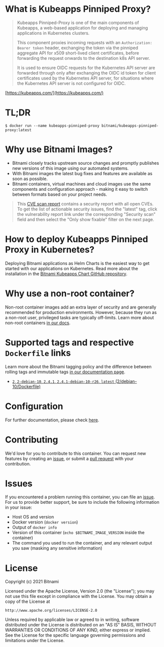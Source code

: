 # What is Kubeapps Pinniped Proxy?

> Kubeapps Pinniped-Proxy is one of the main components of Kubeapps, a web-based application for deploying and managing applications in Kubernetes clusters.
>
> This component proxies incoming requests with an `Authorization: Bearer token` header, exchanging the token via the pinniped aggregate API for x509 short-lived client certificates, before forwarding the request onwards to the destination k8s API server.
>
> It is used to ensure OIDC requests for the Kubernetes API server are forwarded through only after exchanging the OIDC id token for client certificates used by the Kubernetes API server, for situations where the Kubernetes API server is not configured for OIDC.

[https://kubeapps.com/](https://kubeapps.com/)

# TL;DR

```console
$ docker run --name kubeapps-pinniped-proxy bitnami/kubeapps-pinniped-proxy:latest
```

# Why use Bitnami Images?

* Bitnami closely tracks upstream source changes and promptly publishes new versions of this image using our automated systems.
* With Bitnami images the latest bug fixes and features are available as soon as possible.
* Bitnami containers, virtual machines and cloud images use the same components and configuration approach - making it easy to switch between formats based on your project needs.

> This [CVE scan report](https://quay.io/repository/bitnami/kubeapps-pinniped-proxy?tab=tags) contains a security report with all open CVEs. To get the list of actionable security issues, find the "latest" tag, click the vulnerability report link under the corresponding "Security scan" field and then select the "Only show fixable" filter on the next page.

# How to deploy Kubeapps Pinniped Proxy in Kubernetes?

Deploying Bitnami applications as Helm Charts is the easiest way to get started with our applications on Kubernetes. Read more about the installation in the [Bitnami Kubeapps Chart GitHub repository](https://github.com/bitnami/charts/tree/master/bitnami/kubeapps).

# Why use a non-root container?

Non-root container images add an extra layer of security and are generally recommended for production environments. However, because they run as a non-root user, privileged tasks are typically off-limits. Learn more about non-root containers [in our docs](https://docs.bitnami.com/tutorials/work-with-non-root-containers/).

# Supported tags and respective `Dockerfile` links

Learn more about the Bitnami tagging policy and the difference between rolling tags and immutable tags [in our documentation page](https://docs.bitnami.com/tutorials/understand-rolling-tags-containers/).


* [`2`, `2-debian-10`, `2.4.1`, `2.4.1-debian-10-r26`, `latest` (2/debian-10/Dockerfile)](https://github.com/bitnami/bitnami-docker-kubeapps-pinniped-proxy/blob/2.4.1-debian-10-r26/2/debian-10/Dockerfile)

# Configuration

For further documentation, please check [here](https://github.com/kubeapps/kubeapps/tree/master/cmd/pinniped-proxy).

# Contributing

We'd love for you to contribute to this container. You can request new features by creating an [issue](https://github.com/bitnami/bitnami-docker-kubeapps-pinniped-proxy/issues), or submit a [pull request](https://github.com/bitnami/bitnami-docker-kubeapps-pinniped-proxy/pulls) with your contribution.

# Issues

If you encountered a problem running this container, you can file an [issue](https://github.com/bitnami/bitnami-docker-kubeapps-pinniped-proxy/issues/new). For us to provide better support, be sure to include the following information in your issue:

- Host OS and version
- Docker version (`docker version`)
- Output of `docker info`
- Version of this container (`echo $BITNAMI_IMAGE_VERSION` inside the container)
- The command you used to run the container, and any relevant output you saw (masking any sensitive information)

# License

Copyright (c) 2021 Bitnami

Licensed under the Apache License, Version 2.0 (the "License");
you may not use this file except in compliance with the License.
You may obtain a copy of the License at

    http://www.apache.org/licenses/LICENSE-2.0

Unless required by applicable law or agreed to in writing, software
distributed under the License is distributed on an "AS IS" BASIS,
WITHOUT WARRANTIES OR CONDITIONS OF ANY KIND, either express or implied.
See the License for the specific language governing permissions and
limitations under the License.
